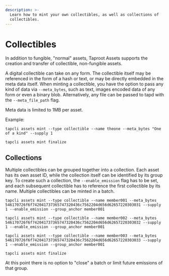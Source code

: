 ```yaml
---
description: >-
  Learn how to mint your own collectibles, as well as collections of
  collectibles.
---
```


# Collectibles

In addition to fungible, "normal" assets, Taproot Assets supports the creation and transfer of collectible, non-fungible assets.

A digital collectible can take on any form. The collectible itself may be referenced in the form of a hash or text, or may be directly embedded in the meta data itself. When minting a collectible, you have the option to pass any kind of data via `--meta_bytes`, such as text, images encoded data of any form or even a binary blob. Alternatively, any file can be passed to tapd with the `--meta_file_path` flag.

Meta data is limited to 1MB per asset.

Example:

`tapcli assets mint --type collectible --name theone --meta_bytes "One of a kind" --supply 1`

`tapcli assets mint finalize`

## Collections

Multiple collectibles can be grouped together into a collection. Each asset has its own asset ID, while the collection itself can be identified by its group key. To create such a collection, the `--enable_emission` flag has to be set, and each subsequent collectible has to reference the first collectible by its name. Multiple collectibles can be minted in a batch.

`tapcli assets mint --type collectible --name member001 --meta_bytes 546170726f6f742041737365747320436c7562204d656d62657220303031 --supply 1 --enable_emission --group_anchor member001`

`tapcli assets mint --type collectible --name member002 --meta_bytes 546170726f6f742041737365747320436c7562204d656d62657220303032 --supply 1 --enable_emission --group_anchor member001`

`tapcli assets mint --type collectible --name member003 --meta_bytes 546170726f6f742041737365747320436c7562204d656d62657220303033 --supply 1 --enable_emission --group_anchor member001`

`tapcli assets mint finalize`

At this point there is no option to "close" a batch or limit future emissions of that group.
